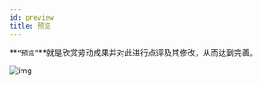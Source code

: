 ```yaml
---
id: preview
title: 预览
---
```


**`“预览”`**就是欣赏劳动成果并对此进行点评及其修改，从而达到完善。

![img](../static/img/yulan.png)
